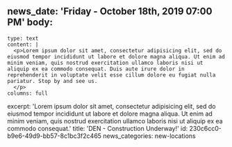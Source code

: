 news_date: 'Friday - October 18th, 2019 07:00 PM'
body:
  -
    type: text
    content: |
      <p>Lorem ipsum dolor sit amet, consectetur adipisicing elit, sed do eiusmod tempor incididunt ut labore et dolore magna aliqua. Ut enim ad minim veniam, quis nostrud exercitation ullamco laboris nisi ut aliquip ex ea commodo consequat. Duis aute irure dolor in reprehenderit in voluptate velit esse cillum dolore eu fugiat nulla pariatur. Stop by and see us.
      </p>
    columns: full
excerpt: 'Lorem ipsum dolor sit amet, consectetur adipisicing elit, sed do eiusmod tempor incididunt ut labore et dolore magna aliqua. Ut enim ad minim veniam, quis nostrud exercitation ullamco laboris nisi ut aliquip ex ea commodo consequat.'
title: 'DEN - Construction Underway!'
id: 230c6cc0-b9e6-49d9-bb57-8c1bc3f2c465
news_categories: new-locations

